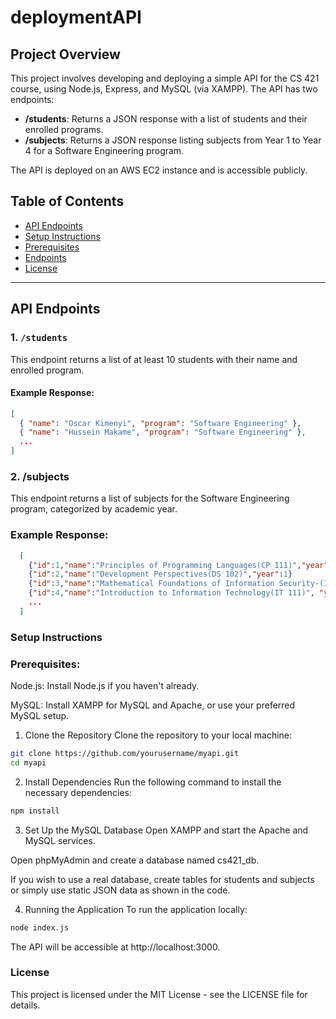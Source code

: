 # deploymentAPI

## Project Overview
This project involves developing and deploying a simple API for the CS 421 course, using Node.js, Express, and MySQL (via XAMPP). The API has two endpoints:

- **/students**: Returns a JSON response with a list of students and their enrolled programs.
- **/subjects**: Returns a JSON response listing subjects from Year 1 to Year 4 for a Software Engineering program.

The API is deployed on an AWS EC2 instance and is accessible publicly.

## Table of Contents
- [API Endpoints](#api-endpoints)
- [Setup Instructions](#setup-instructions)
- [Prerequisites](#prerequisties)
- [Endpoints](#endpoints)
- [License](#license)

---

## API Endpoints

### 1. `/students`
This endpoint returns a list of at least 10 students with their name and enrolled program.
#### Example Response:
```json
[
  { "name": "Oscar Kimenyi", "program": "Software Engineering" },
  { "name": "Hussein Makame", "program": "Software Engineering" },
  ...
]
```

### 2. /subjects
This endpoint returns a list of subjects for the Software Engineering program, categorized by academic year.
### Example Response:
```json
  [
    {"id":1,"name":"Principles of Programming Languages(CP 111)","year":1},
    {"id":2,"name":"Development Perspectives(DS 102)","year":1}
    {"id":3,"name":"Mathematical Foundations of Information Security-(IA 112)","year":1},
    {"id":4,"name":"Introduction to Information Technology(IT 111)", "year":1},
    ...
  ]
```
### Setup Instructions
### Prerequisites:
Node.js: Install Node.js if you haven't already.

MySQL: Install XAMPP for MySQL and Apache, or use your preferred MySQL setup.

1. Clone the Repository
Clone the repository to your local machine:
```bash
git clone https://github.com/yourusername/myapi.git
cd myapi
```
2. Install Dependencies
Run the following command to install the necessary dependencies:
```bash
npm install
```
3. Set Up the MySQL Database
Open XAMPP and start the Apache and MySQL services.

Open phpMyAdmin and create a database named cs421_db.

If you wish to use a real database, create tables for students and subjects or simply use static JSON data as shown in the code.

4. Running the Application
To run the application locally:
```bash
node index.js
```
The API will be accessible at http://localhost:3000.

### License
This project is licensed under the MIT License - see the LICENSE file for details.   
